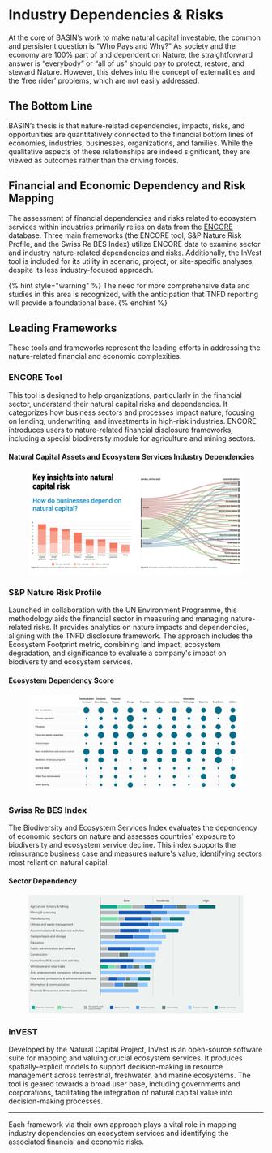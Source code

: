 # Industry Dependencies & Risks

At the core of BASIN’s work to make natural capital investable, the common and persistent question is “Who Pays and Why?” As society and the economy are 100% part of and dependent on Nature, the straightforward answer is “everybody” or “all of us” should pay to protect, restore, and steward Nature. However, this delves into the concept of externalities and the ‘free rider’ problems, which are not easily addressed.

## The Bottom Line

BASIN’s thesis is that nature-related dependencies, impacts, risks, and opportunities are quantitatively connected to the financial bottom lines of economies, industries, businesses, organizations, and families. While the qualitative aspects of these relationships are indeed significant, they are viewed as outcomes rather than the driving forces.

## Financial and Economic Dependency and Risk Mapping

The assessment of financial dependencies and risks related to ecosystem services within industries primarily relies on data from the [ENCORE](https://www.encorenature.org/en) database. Three main frameworks (the ENCORE tool, S\&P Nature Risk Profile, and the Swiss Re BES Index) utilize ENCORE data to examine sector and industry nature-related dependencies and risks. Additionally, the InVest tool is included for its utility in scenario, project, or site-specific analyses, despite its less industry-focused approach.

{% hint style="warning" %}
The need for more comprehensive data and studies in this area is recognized, with the anticipation that TNFD reporting will provide a foundational base.
{% endhint %}

## Leading Frameworks

These tools and frameworks represent the leading efforts in addressing the nature-related financial and economic complexities.

### ENCORE Tool

This tool is designed to help organizations, particularly in the financial sector, understand their natural capital risks and dependencies. It categorizes how business sectors and processes impact nature, focusing on lending, underwriting, and investments in high-risk industries. ENCORE introduces users to nature-related financial disclosure frameworks, including a special biodiversity module for agriculture and mining sectors.

#### Natural Capital Assets and Ecosystem Services Industry Dependencies

<figure><img src="../../../.gitbook/assets/encore - flow chart.png" alt=""><figcaption></figcaption></figure>

### S\&P Nature Risk Profile

Launched in collaboration with the UN Environment Programme, this methodology aids the financial sector in measuring and managing nature-related risks. It provides analytics on nature impacts and dependencies, aligning with the TNFD disclosure framework. The approach includes the Ecosystem Footprint metric, combining land impact, ecosystem degradation, and significance to evaluate a company's impact on biodiversity and ecosystem services.

#### Ecosystem Dependency Score

<figure><img src="../../../.gitbook/assets/s&#x26;p.png" alt=""><figcaption></figcaption></figure>

### Swiss Re BES Index

The Biodiversity and Ecosystem Services Index evaluates the dependency of economic sectors on nature and assesses countries' exposure to biodiversity and ecosystem service decline. This index supports the reinsurance business case and measures nature's value, identifying sectors most reliant on natural capital.

#### Sector Dependency

<figure><img src="../../../.gitbook/assets/swiss-re-bes-2.png" alt=""><figcaption></figcaption></figure>

### InVEST

Developed by the Natural Capital Project, InVest is an open-source software suite for mapping and valuing crucial ecosystem services. It produces spatially-explicit models to support decision-making in resource management across terrestrial, freshwater, and marine ecosystems. The tool is geared towards a broad user base, including governments and corporations, facilitating the integration of natural capital value into decision-making processes.

***

Each framework via their own approach plays a vital role in mapping industry dependencies on ecosystem services and identifying the associated financial and economic risks.
